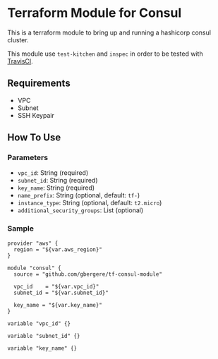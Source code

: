 # Terraform Module for Consul

This is a terraform module to bring up and running a hashicorp consul cluster.

This module use `test-kitchen` and `inspec` in order to be tested with
[TravisCI](https://travis-ci.org/gbergere/tf-consul-module).

## Requirements

* VPC
* Subnet
* SSH Keypair

## How To Use

### Parameters
* `vpc_id`: String (required)
* `subnet_id`: String (required)
* `key_name`: String (required)
* `name_prefix`: String (optional, default: `tf-`)
* `instance_type`: String (optional, default: `t2.micro`)
* `additional_security_groups`: List (optional)

### Sample
```hcl
provider "aws" {
  region = "${var.aws_region}"
}

module "consul" {
  source = "github.com/gbergere/tf-consul-module"

  vpc_id    = "${var.vpc_id}"
  subnet_id = "${var.subnet_id}"

  key_name = "${var.key_name}"
}

variable "vpc_id" {}

variable "subnet_id" {}

variable "key_name" {}
```
